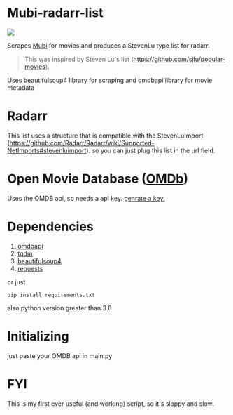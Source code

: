 # Mubi-radarr-list

<p align="left">
	<img src="https://img.shields.io/badge/License-MIT-green?style=for-the-badge">
</p>

Scrapes [Mubi](https://www.mubi.com/showing) for movies and produces a StevenLu type list for radarr.
> This was inspired by Steven Lu's list (https://github.com/sjlu/popular-movies).

Uses beautifulsoup4 library for scraping and omdbapi library for movie metadata

# Radarr
This list uses a structure that is compatible with the StevenLuImport (https://github.com/Radarr/Radarr/wiki/Supported-NetImports#stevenluimport).
so you can just plug this list in the url field.

# Open Movie Database ([OMDb](https://www.omdbapi.com))

Uses the OMDB api, so needs a api key.
[genrate a key.](https://www.omdbapi.com/apikey.aspx)

# Dependencies
1. [omdbapi](https://pypi.org/project/omdbapi/)
2. [tqdm](https://pypi.org/project/tqdm/)
3. [beautifulsoup4](https://pypi.org/project/beautifulsoup4/)
4. [requests](https://pypi.org/project/requests/)

 or just
```
pip install requirements.txt
```
 also python version greater than 3.8

# Initializing

just paste your OMDB api in main.py

# FYI
This is my first ever useful (and working) script, so it's sloppy and slow.
